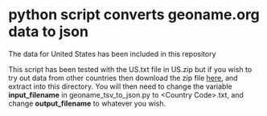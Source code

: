 # python script converts geoname.org data to json

The data for United States has been included in this repository

This script has been tested with the US.txt file in US.zip but if you wish to try out data from other countries then download the zip file [here](https://download.geonames.org/export/zip/), and extract into this directory. You will then need to change the variable __input_filename__ in geoname_tsv_to_json.py to \<Country Code\>.txt, and change __output_filename__ to whatever you wish.
